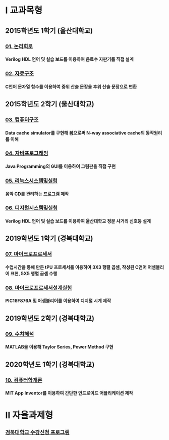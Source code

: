 # Ⅰ 교과목형

## 2015학년도 1학기 (울산대학교)

### [01. 논리회로](https://github.com/tsunaq/SW_Logic_Circuits)  

#### Verilog HDL 언어 및 실습 보드를 이용하여 음료수 자판기를 직접 설계

### [02. 자료구조](https://github.com/tsunaq/SW_Data_Structure)  

#### C언어 문자열 함수를 이용하여 중위 산술 문장을 후위 산술 문장으로 변환

## 2015학년도 2학기 (울산대학교)

### [03. 컴퓨터구조](https://github.com/tsunaq/SW_Computer_Architectures)  

#### Data cache simulator를 구현해 봄으로써 N-way associative cache의 동작원리를 이해

### [04. 자바프로그래밍](https://github.com/tsunaq/SW_Java_Programming)  

#### Java Programming의 GUI를 이용하여 그림판을 직접 구현

### [05. 리눅스시스템및실험](https://github.com/tsunaq/SW_Linux_System_and_Lab)  

#### 음악 CD를 관리하는 프로그램 제작

### [06. 디지털시스템및실험](https://github.com/tsunaq/SW_Digital_System_and_Experiment)  

#### Verilog HDL 언어 및 실습 보드를 이용하여 울산대학교 정문 사거리 신호등 설계


## 2019학년도 1학기 (경북대학교)

### [07. 마이크로프로세서](https://github.com/tsunaq/SW_Microprocessors)  

#### 수업시간을 통해 만든 tPU 프로세서를 이용하여 3X3 행렬 곱셈, 작성된 C언어 어셈블리어 표현, 5X5 행렬 곱셈 수행

### [08. 마이크로프로세서설계실험](https://github.com/tsunaq/SW_Microprocessors_Capstone_Design_Lab)  

#### PIC16F876A 및 어셈블리어를 이용하여 디지털 시계 제작

## 2019학년도 2학기 (경북대학교)

### [09. 수치해석](https://github.com/tsunaq/SW_Numerical_Analysis)  

#### MATLAB을 이용해 Taylor Series, Power Method 구현

## 2020학년도 1학기 (경북대학교)

### [10. 컴퓨터학개론](https://github.com/tsunaq/SW_Introduction_to_Computer_Science_and_Engineering)  

#### MIT App Inventor를 이용하여 간단한 안드로이드 어플리케이션 제작

# Ⅱ 자율과제형 
### [경북대학교 수강신청 프로그램](https://github.com/tsunaq/SW_Course_Registration/blob/main/README.md)  
